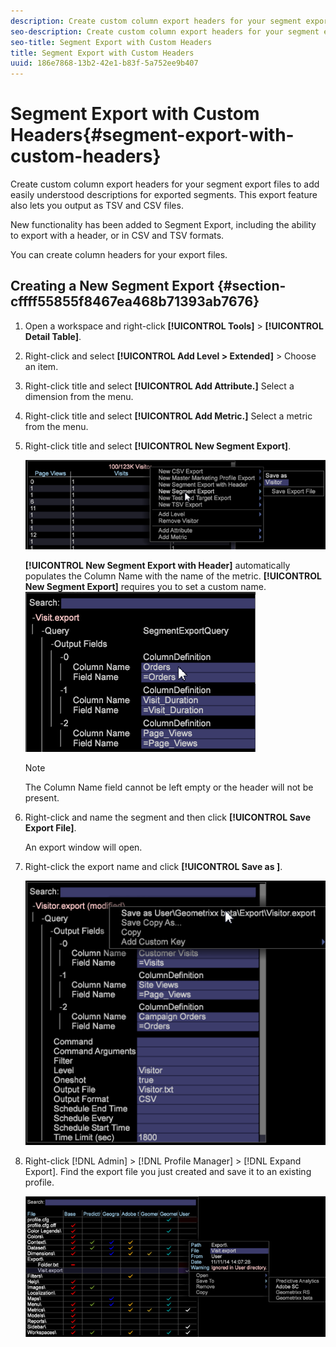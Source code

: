 ```yaml
---
description: Create custom column export headers for your segment export files to add easily understood descriptions for exported segments. This export feature also lets you output as TSV and CSV files.
seo-description: Create custom column export headers for your segment export files to add easily understood descriptions for exported segments. This export feature also lets you output as TSV and CSV files.
seo-title: Segment Export with Custom Headers
title: Segment Export with Custom Headers
uuid: 186e7868-13b2-42e1-b83f-5a752ee9b407
---
```


# Segment Export with Custom Headers{#segment-export-with-custom-headers}

Create custom column export headers for your segment export files to add easily understood descriptions for exported segments. This export feature also lets you output as TSV and CSV files.

New functionality has been added to Segment Export, including the ability to export with a header, or in CSV and TSV formats.

You can create column headers for your export files.

## Creating a New Segment Export {#section-cffff55855f8467ea468b71393ab7676}

1. Open a workspace and right-click **[!UICONTROL Tools]** > **[!UICONTROL Detail Table]**. 

1. Right-click and select **[!UICONTROL Add Level > Extended]** > Choose an item. 
1. Right-click title and select **[!UICONTROL Add Attribute.]** Select a dimension from the menu. 

1. Right-click title and select **[!UICONTROL Add Metric.]** Select a metric from the menu. 

1. Right-click title and select **[!UICONTROL New Segment Export]**.

   ![](assets/segment_export_headers.png)

   **[!UICONTROL New Segment Export with Header]** automatically populates the Column Name with the name of the metric. **[!UICONTROL New Segment Export]** requires you to set a custom name. ![](assets/segment_export_with_headers.png)

   >[!NOTE]
   >
   >The Column Name field cannot be left empty or the header will not be present.

1. Right-click and name the segment and then click **[!UICONTROL Save Export File]**.

   An export window will open. 

1. Right-click the export name and click **[!UICONTROL Save as <export filename>]**.

   ![](assets/segment_export_headers_7.png)

1. Right-click [!DNL Admin] > [!DNL Profile Manager] > [!DNL Expand Export]. Find the export file you just created and save it to an existing profile.

   ![](assets/segment_export_headers_8.png)

